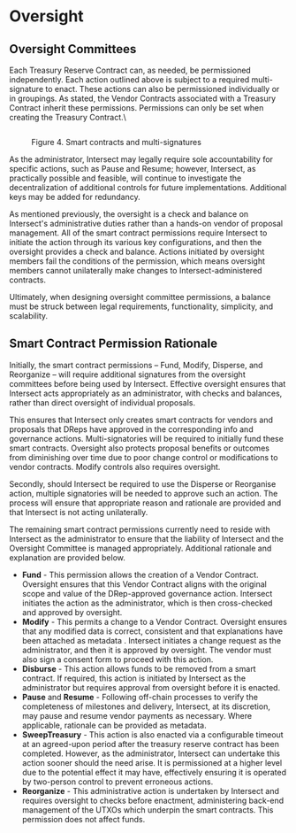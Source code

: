 # Oversight

## Oversight Committees

Each Treasury Reserve Contract can, as needed, be permissioned independently. Each action outlined above is subject to a required multi-signature to enact. These actions can also be permissioned individually or in groupings. As stated, the Vendor Contracts associated with a Treasury Contract inherit these permissions. Permissions can only be set when creating the Treasury Contract.\


<figure><img src="https://lh7-rt.googleusercontent.com/docsz/AD_4nXdcKPNJf21VmzYsDYGC8FqMhi5jzFKhmxXsrBLuFyAb9QDYnxva-6VnOQVafCYZ8erR1rEzpKfTkgkB-sMnmvexIhmyNAeQbC0_wFhCftDofCNXBPjLXwwkuQFKLK1tuj9h_tJlPQ?key=5CTbYNvoouuip-dWreQBqg" alt=""><figcaption><p>Figure 4. Smart contracts and multi-signatures</p></figcaption></figure>

As the administrator, Intersect may legally require sole accountability for specific actions, such as Pause and Resume; however, Intersect, as practically possible and feasible, will continue to investigate the decentralization of additional controls for future implementations. Additional keys may be added for redundancy.&#x20;

As mentioned previously, the oversight is a check and balance on Intersect's administrative duties rather than a hands-on vendor of proposal management. All of the smart contract permissions require Intersect to initiate the action through its various key configurations, and then the oversight provides a check and balance. Actions initiated by oversight members fail the conditions of the permission, which means oversight members cannot unilaterally make changes to Intersect-administered contracts.

Ultimately, when designing oversight committee permissions, a balance must be struck between legal requirements, functionality, simplicity, and scalability.

## Smart Contract Permission Rationale

Initially, the smart contract permissions – Fund, Modify, Disperse, and Reorganize – will require additional signatures from the oversight committees before being used by Intersect. Effective oversight ensures that Intersect acts appropriately as an administrator, with checks and balances, rather than direct oversight of individual proposals.

This ensures that Intersect only creates smart contracts for vendors and proposals that  DReps have approved in the corresponding info and governance actions. Multi-signatories will be required to initially fund these smart contracts. Oversight also protects proposal benefits or outcomes from diminishing over time due to poor change control or modifications to vendor contracts. Modify controls also requires oversight.&#x20;

Secondly, should Intersect be required to use the Disperse or Reorganise action, multiple signatories will be needed to approve such an action. The process will ensure that appropriate reason and rationale are provided and that Intersect is not acting unilaterally.&#x20;

The remaining smart contract permissions currently need to reside with Intersect as the administrator to ensure that the liability of Intersect and the Oversight Committee is managed appropriately. Additional rationale and explanation are provided below.

* **Fund** - This permission allows the creation of a Vendor Contract. Oversight ensures that this Vendor Contract aligns with the original scope and value of the DRep-approved governance action. Intersect initiates the action as the administrator, which is then cross-checked and approved by oversight.&#x20;
* **Modify** - This permits a change to a Vendor Contract. Oversight ensures that any modified data is correct, consistent and that explanations have been attached as metadata . Intersect initiates a change request as the administrator, and then it is approved by oversight. The vendor must also sign a consent form to proceed with this action.&#x20;
* **Disburse** - This action allows funds to be removed from a smart contract. If required, this action is initiated by Intersect as the administrator but requires approval from oversight before it is enacted.&#x20;
* **Pause** and **Resume** - Following off-chain processes to verify the completeness of milestones and delivery, Intersect, at its discretion, may pause and resume vendor payments as necessary. Where applicable, rationale can be provided as metadata.
* **SweepTreasury** - This action is also enacted via a configurable timeout at an agreed-upon period after the treasury reserve contract has been completed. However, as the administrator, Intersect can undertake this action sooner should the need arise. It is permissioned at a higher level due to the potential effect it may have, effectively ensuring it is operated by two-person control to prevent erroneous actions.
* **Reorganize** - This administrative action is undertaken by Intersect and requires oversight to checks before enactment, administering back-end management of the UTXOs which underpin the smart contracts. This permission does not affect funds.&#x20;
